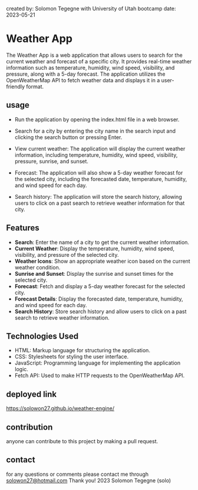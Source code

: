 created by: Solomon Tegegne with University of Utah bootcamp
date: 2023-05-21

# Weather App

The Weather App is a web application that allows users to search for the current weather and forecast of a specific city. It provides real-time weather information such as temperature, humidity, wind speed, visibility, and pressure, along with a 5-day forecast. The application utilizes the OpenWeatherMap API to fetch weather data and displays it in a user-friendly format.

## usage
- Run the application by opening the index.html file in a web browser.

- Search for a city by entering the city name in the search input and clicking the search button or pressing Enter.

- View current weather: The application will display the current weather information, including temperature, humidity, wind speed, visibility, pressure, sunrise, and sunset.

- Forecast: The application will also show a 5-day weather forecast for the selected city, including the forecasted date, temperature, humidity, and wind speed for each day.

- Search history: The application will store the search history, allowing users to click on a past search to retrieve weather information for that city.
## Features

- **Search**: Enter the name of a city to get the current weather information.
- **Current Weather**: Display the temperature, humidity, wind speed, visibility, and pressure of the selected city.
- **Weather Icons**: Show an appropriate weather icon based on the current weather condition.
- **Sunrise and Sunset**: Display the sunrise and sunset times for the selected city.
- **Forecast**: Fetch and display a 5-day weather forecast for the selected city.
- **Forecast Details**: Display the forecasted date, temperature, humidity, and wind speed for each day.
- **Search History**: Store search history and allow users to click on a past search to retrieve weather information.

## Technologies Used

- HTML: Markup language for structuring the application.
- CSS: Stylesheets for styling the user interface.
- JavaScript: Programming language for implementing the application logic.
- Fetch API: Used to make HTTP requests to the OpenWeatherMap API.

## deployed link
https://solowon27.github.io/weather-engine/

## contribution
anyone can contribute to this project by making a pull request.

## contact
for any questions or comments please contact me through solowon27@hotmail.com
Thank you!
2023 Solomon Tegegne (solo)
